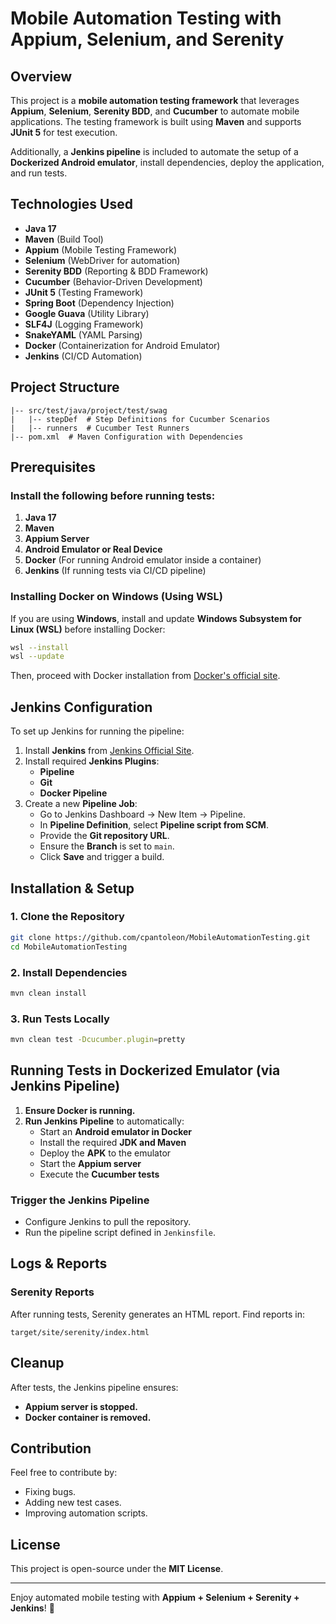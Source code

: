 # Mobile Automation Testing with Appium, Selenium, and Serenity

## Overview
This project is a **mobile automation testing framework** that leverages **Appium**, **Selenium**, **Serenity BDD**, and **Cucumber** to automate mobile applications. The testing framework is built using **Maven** and supports **JUnit 5** for test execution.

Additionally, a **Jenkins pipeline** is included to automate the setup of a **Dockerized Android emulator**, install dependencies, deploy the application, and run tests.

## Technologies Used
- **Java 17**
- **Maven** (Build Tool)
- **Appium** (Mobile Testing Framework)
- **Selenium** (WebDriver for automation)
- **Serenity BDD** (Reporting & BDD Framework)
- **Cucumber** (Behavior-Driven Development)
- **JUnit 5** (Testing Framework)
- **Spring Boot** (Dependency Injection)
- **Google Guava** (Utility Library)
- **SLF4J** (Logging Framework)
- **SnakeYAML** (YAML Parsing)
- **Docker** (Containerization for Android Emulator)
- **Jenkins** (CI/CD Automation)

## Project Structure
```
|-- src/test/java/project/test/swag
|   |-- stepDef  # Step Definitions for Cucumber Scenarios
|   |-- runners  # Cucumber Test Runners
|-- pom.xml  # Maven Configuration with Dependencies
```

## Prerequisites
### Install the following before running tests:
1. **Java 17**
2. **Maven**
3. **Appium Server**
4. **Android Emulator or Real Device**
5. **Docker** (For running Android emulator inside a container)
6. **Jenkins** (If running tests via CI/CD pipeline)

### Installing Docker on Windows (Using WSL)
If you are using **Windows**, install and update **Windows Subsystem for Linux (WSL)** before installing Docker:
```sh
wsl --install
wsl --update
```
Then, proceed with Docker installation from [Docker's official site](https://www.docker.com/).

## Jenkins Configuration
To set up Jenkins for running the pipeline:
1. Install **Jenkins** from [Jenkins Official Site](https://www.jenkins.io/download/).
2. Install required **Jenkins Plugins**:
   - **Pipeline**
   - **Git**
   - **Docker Pipeline**
3. Create a new **Pipeline Job**:
   - Go to Jenkins Dashboard → New Item → Pipeline.
   - In **Pipeline Definition**, select **Pipeline script from SCM**.
   - Provide the **Git repository URL**.
   - Ensure the **Branch** is set to `main`.
   - Click **Save** and trigger a build.

## Installation & Setup
### 1. Clone the Repository
```sh
git clone https://github.com/cpantoleon/MobileAutomationTesting.git
cd MobileAutomationTesting
```

### 2. Install Dependencies
```sh
mvn clean install
```

### 3. Run Tests Locally
```sh
mvn clean test -Dcucumber.plugin=pretty
```

## Running Tests in Dockerized Emulator (via Jenkins Pipeline)
1. **Ensure Docker is running.**
2. **Run Jenkins Pipeline** to automatically:
   - Start an **Android emulator in Docker**
   - Install the required **JDK and Maven**
   - Deploy the **APK** to the emulator
   - Start the **Appium server**
   - Execute the **Cucumber tests**

### Trigger the Jenkins Pipeline
- Configure Jenkins to pull the repository.
- Run the pipeline script defined in `Jenkinsfile`.

## Logs & Reports
### Serenity Reports
After running tests, Serenity generates an HTML report.
Find reports in:
```
target/site/serenity/index.html
```

## Cleanup
After tests, the Jenkins pipeline ensures:
- **Appium server is stopped.**
- **Docker container is removed.**

## Contribution
Feel free to contribute by:
- Fixing bugs.
- Adding new test cases.
- Improving automation scripts.

## License
This project is open-source under the **MIT License**.

---

Enjoy automated mobile testing with **Appium + Selenium + Serenity + Jenkins**! 🚀


